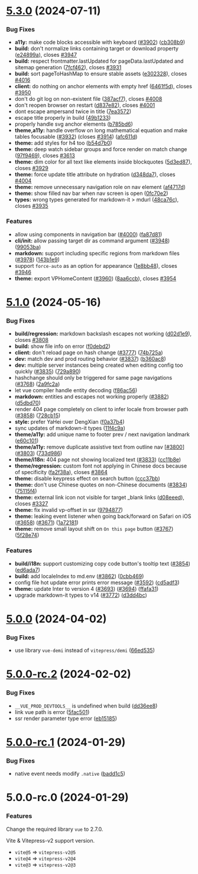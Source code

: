 # [5.3.0](https://github.com/yujinpan/vitepress/compare/v5.1.0...v5.3.0) (2024-07-11)

### Bug Fixes

- **a11y:** make code blocks accessible with keyboard ([#3902](https://github.com/yujinpan/vitepress/issues/3902)) ([cb308b9](https://github.com/yujinpan/vitepress/commit/cb308b9295e1e661c2c72fa4229b5c7d83278d49))
- **build:** don't normalize links containing target or download property ([e24899a](https://github.com/yujinpan/vitepress/commit/e24899a073d066486e5f7ae0c47ba6d901d5ae51)), closes [#3947](https://github.com/yujinpan/vitepress/issues/3947)
- **build:** respect frontmatter.lastUpdated for pageData.lastUpdated and sitemap generation ([7fcf462](https://github.com/yujinpan/vitepress/commit/7fcf462eb8c2be6e72b4426a8211fcd6961e4967)), closes [#3931](https://github.com/yujinpan/vitepress/issues/3931)
- **build:** sort pageToHashMap to ensure stable assets ([e302328](https://github.com/yujinpan/vitepress/commit/e302328a4ce3242cbfb7112e856840b7346aa16a)), closes [#4016](https://github.com/yujinpan/vitepress/issues/4016)
- **client:** do nothing on anchor elements with empty href ([6461f5d](https://github.com/yujinpan/vitepress/commit/6461f5d42b3bfed1d7959e1167fc77f61d08f314)), closes [#3950](https://github.com/yujinpan/vitepress/issues/3950)
- don't do git log on non-existent file ([387acf7](https://github.com/yujinpan/vitepress/commit/387acf71aa351e23ca3402713020a3571ad17155)), closes [#4008](https://github.com/yujinpan/vitepress/issues/4008)
- don't reopen browser on restart ([d837e82](https://github.com/yujinpan/vitepress/commit/d837e82bc8bde63df737be2a1290a2e70c8a0bf3)), closes [#4001](https://github.com/yujinpan/vitepress/issues/4001)
- dont escape ampersand twice in title ([7ea3572](https://github.com/yujinpan/vitepress/commit/7ea357256c855ae0a9a142c14bbd5e7d344ef865))
- escape title properly in build ([49b1233](https://github.com/yujinpan/vitepress/commit/49b1233378436054c07a6ef646d0029096124021))
- properly handle svg anchor elements ([b785bd6](https://github.com/yujinpan/vitepress/commit/b785bd6ab3b5dd909aa955dc9e03b08e66b76294))
- **theme,a11y:** handle overflow on long mathematical equation and make tables focusable ([#3932](https://github.com/yujinpan/vitepress/issues/3932)) (closes [#3914](https://github.com/yujinpan/vitepress/issues/3914)) ([afc611d](https://github.com/yujinpan/vitepress/commit/afc611d399d2780550ae04caa0e73e1c0c69a680))
- **theme:** add styles for h4 too ([b54d7b0](https://github.com/yujinpan/vitepress/commit/b54d7b0d7cd1257bcadd25f9b69cba21d0a3dff6))
- **theme:** deep watch sidebar groups and force render on match change ([97f9469](https://github.com/yujinpan/vitepress/commit/97f9469b6d4eb7ba9de9a1111986581d1f704ec3)), closes [#3613](https://github.com/yujinpan/vitepress/issues/3613)
- **theme:** dim color for all text like elements inside blockquotes ([5d3ed87](https://github.com/yujinpan/vitepress/commit/5d3ed87f8530134fa709681ebadb2f3cfc68680e)), closes [#3929](https://github.com/yujinpan/vitepress/issues/3929)
- **theme:** force update title attribute on hydration ([d348da7](https://github.com/yujinpan/vitepress/commit/d348da770c2a68993d1a40d1c0223e42a681057a)), closes [#4004](https://github.com/yujinpan/vitepress/issues/4004)
- **theme:** remove unnecessary navigation role on nav element ([af4717d](https://github.com/yujinpan/vitepress/commit/af4717d6820233a011200d44abba53d0f66bfad3))
- **theme:** show filled nav bar when nav screen is open ([0fc70e2](https://github.com/yujinpan/vitepress/commit/0fc70e2d0c29c92a1dceba035295a3fac84ffc00))
- **types:** wrong types generated for markdown-it > mdurl ([48ca76c](https://github.com/yujinpan/vitepress/commit/48ca76c523d9b979a678d52447f5ce324799e47f)), closes [#3935](https://github.com/yujinpan/vitepress/issues/3935)

### Features

- allow using components in navigation bar ([#4000](https://github.com/yujinpan/vitepress/issues/4000)) ([fa87d81](https://github.com/yujinpan/vitepress/commit/fa87d8150d8185fa8a22cd6b6e762632b83f8231))
- **cli/init:** allow passing target dir as command argument ([#3948](https://github.com/yujinpan/vitepress/issues/3948)) ([99053ba](https://github.com/yujinpan/vitepress/commit/99053baea7eb6aa62a11a2cfd4b1e6e60311dd63))
- **markdown:** support including specific regions from markdown files ([#3978](https://github.com/yujinpan/vitepress/issues/3978)) ([143b1e9](https://github.com/yujinpan/vitepress/commit/143b1e91f3696507d33666ec5847e7b64a771bcf))
- support `force-auto` as an option for appearance ([1e8bb48](https://github.com/yujinpan/vitepress/commit/1e8bb48bc2891ea388bf0b9edd2f5b612bb1e85d)), closes [#3946](https://github.com/yujinpan/vitepress/issues/3946)
- **theme:** export VPHomeContent ([#3960](https://github.com/yujinpan/vitepress/issues/3960)) ([8aa6ccb](https://github.com/yujinpan/vitepress/commit/8aa6ccbe32655f76c390d15568f69f83d079385d)), closes [#3954](https://github.com/yujinpan/vitepress/issues/3954)

# [5.1.0](https://github.com/yujinpan/vitepress/compare/v5.0.0...v5.1.0) (2024-05-16)

### Bug Fixes

- **build/regression:** markdown backslash escapes not working ([d02d1e9](https://github.com/yujinpan/vitepress/commit/d02d1e923aacdb1e8061a3f76af30e8a13518277)), closes [#3808](https://github.com/yujinpan/vitepress/issues/3808)
- **build:** show file info on error ([f0debd2](https://github.com/yujinpan/vitepress/commit/f0debd20f48ab7eb58cfd142147531509d6c0209))
- **client:** don't reload page on hash change ([#3777](https://github.com/yujinpan/vitepress/issues/3777)) ([74b725a](https://github.com/yujinpan/vitepress/commit/74b725a224438ef776fed25ee82274429d94ac83))
- **dev:** match dev and prod routing behavior ([#3837](https://github.com/yujinpan/vitepress/issues/3837)) ([b360ac8](https://github.com/yujinpan/vitepress/commit/b360ac88df3bfd60e3498cc19066c0c90261ee4f))
- **dev:** multiple server instances being created when editing config too quickly ([#3835](https://github.com/yujinpan/vitepress/issues/3835)) ([729a890](https://github.com/yujinpan/vitepress/commit/729a890669c363895cfac39ece046926cad36d01))
- hashchange should only be triggered for same page navigations ([#3768](https://github.com/yujinpan/vitepress/issues/3768)) ([2a9fc2a](https://github.com/yujinpan/vitepress/commit/2a9fc2a26b829bb3f28067ac6f4a41bc1e8b7a1e))
- let vue compiler handle entity decoding ([f86ac56](https://github.com/yujinpan/vitepress/commit/f86ac56b78da76f3061e6537b897bb13c1ed802d))
- **markdown:** entities and escapes not working properly ([#3882](https://github.com/yujinpan/vitepress/issues/3882)) ([d5dbd70](https://github.com/yujinpan/vitepress/commit/d5dbd704ceb215ebf3ce9b23deec6e6c90634f0a))
- render 404 page completely on client to infer locale from browser path ([#3858](https://github.com/yujinpan/vitepress/issues/3858)) ([728cb15](https://github.com/yujinpan/vitepress/commit/728cb15677f4f84b33bed6bb2f70f47600ea1057))
- **style:** prefer YaHei over DengXian ([f0a37b4](https://github.com/yujinpan/vitepress/commit/f0a37b4b8445ec914700df054c0897721382e5b1))
- sync updates of markdown-it types ([11f4c9a](https://github.com/yujinpan/vitepress/commit/11f4c9aee36127566b7f09dcd57878c3f6a7da0a))
- **theme/a11y:** add unique name to footer prev / next navigation landmark ([e60c101](https://github.com/yujinpan/vitepress/commit/e60c101e50fa56d4cd54d434c5628cc7e2231318))
- **theme/a11y:** remove duplicate assistive text from outline nav [[#3800](https://github.com/yujinpan/vitepress/issues/3800)] ([#3803](https://github.com/yujinpan/vitepress/issues/3803)) ([733d986](https://github.com/yujinpan/vitepress/commit/733d986a84f614484b04235546dc4cda0769e833))
- **theme/i18n:** 404 page not showing localized text ([#3833](https://github.com/yujinpan/vitepress/issues/3833)) ([cc11b8e](https://github.com/yujinpan/vitepress/commit/cc11b8e41ec481320b03902bdc307d479a8ba838))
- **theme/regression:** custom font not applying in Chinese docs because of specificity ([fa2f38a](https://github.com/yujinpan/vitepress/commit/fa2f38a0c3bd121dcb7e07420566087c19b10f96)), closes [#3864](https://github.com/yujinpan/vitepress/issues/3864)
- **theme:** disable keypress effect on search button ([ccc37bb](https://github.com/yujinpan/vitepress/commit/ccc37bb80e4147b9ab91b0f5d7dfae9d51533460))
- **theme:** don't use Chinese quotes on non-Chinese documents ([#3834](https://github.com/yujinpan/vitepress/issues/3834)) ([75115f4](https://github.com/yujinpan/vitepress/commit/75115f4f8223d67dab2dc82fadaf2941aabf6330))
- **theme:** external link icon not visible for target \_blank links ([d08eeed](https://github.com/yujinpan/vitepress/commit/d08eeed89726572f7ea341df59864cc72716751c)), closes [#3327](https://github.com/yujinpan/vitepress/issues/3327)
- **theme:** fix invalid vp-offset in ssr ([9794877](https://github.com/yujinpan/vitepress/commit/9794877347140c7b4955d735cd8867c260a5089d))
- **theme:** leaking event listener when going back/forward on Safari on iOS ([#3658](https://github.com/yujinpan/vitepress/issues/3658)) ([#3671](https://github.com/yujinpan/vitepress/issues/3671)) ([1a72181](https://github.com/yujinpan/vitepress/commit/1a72181c06d78e5e6f293e3f6abdb15caa4d2f53))
- **theme:** remove small layout shift on `On this page` button ([#3767](https://github.com/yujinpan/vitepress/issues/3767)) ([5f28e74](https://github.com/yujinpan/vitepress/commit/5f28e74abfc984cdc7e0d9d9f7b7e15cb2b46923))

### Features

- **build/i18n:** support customizing copy code button's tooltip text ([#3854](https://github.com/yujinpan/vitepress/issues/3854)) ([ed6ada7](https://github.com/yujinpan/vitepress/commit/ed6ada7a688c466920f3e0ef33b7176b8eb01eee))
- **build:** add localeIndex to md.env ([#3862](https://github.com/yujinpan/vitepress/issues/3862)) ([0cbb469](https://github.com/yujinpan/vitepress/commit/0cbb469842d74381ad56d44b7975f34c405b78f8))
- config file hot update error prints error message ([#3592](https://github.com/yujinpan/vitepress/issues/3592)) ([cd5adf3](https://github.com/yujinpan/vitepress/commit/cd5adf3011d677263c93ce6f8066aaa7870b1dfc))
- **theme:** update Inter to version 4 ([#3693](https://github.com/yujinpan/vitepress/issues/3693)) ([#3694](https://github.com/yujinpan/vitepress/issues/3694)) ([ffafa31](https://github.com/yujinpan/vitepress/commit/ffafa31b9204f996f4b819684214fa631c224575))
- upgrade markdown-it types to v14 ([#3772](https://github.com/yujinpan/vitepress/issues/3772)) ([d3dd4bc](https://github.com/yujinpan/vitepress/commit/d3dd4bc93806f3bc7be5f29ad279978b4fd13c81))

# [5.0.0](https://github.com/yujinpan/vitepress/compare/v5.0.0-rc.2...v5.0.0) (2024-04-02)

### Bug Fixes

- use library `vue-demi` instead of `vitepress/demi` ([66ed535](https://github.com/yujinpan/vitepress/commit/66ed535fdd5411e367d7ab794564ed6fe2a4b0b8))

# [5.0.0-rc.2](https://github.com/yujinpan/vitepress/compare/v5.0.0-rc.1...v5.0.0-rc.2) (2024-02-02)

### Bug Fixes

- `__VUE_PROD_DEVTOOLS__` is undefined when build ([dd36ee8](https://github.com/yujinpan/vitepress/commit/dd36ee8a211b364b53ba10a37100e937d7b3d222))
- link vue path is error ([5fac501](https://github.com/yujinpan/vitepress/commit/5fac501648ccbc6054ef439ab882166076fb77d3))
- ssr render parameter type error ([eb15185](https://github.com/yujinpan/vitepress/commit/eb15185b8de8445b28bdb1eae85191e507d6e97c))

# [5.0.0-rc.1](https://github.com/yujinpan/vitepress/compare/v5.0.0-rc.0...v5.0.0-rc.1) (2024-01-29)

### Bug Fixes

- native event needs modify `.native` ([badd1c5](https://github.com/yujinpan/vitepress/commit/badd1c5c9d56cc3a1f525a9adb265f4fe6aa1e3e))

# 5.0.0-rc.0 (2024-01-29)

### Features

Change the required library `vue` to 2.7.0.

Vite & Vitepress-v2 support version.

- `vite@5` => `vitepress-v2@5`
- `vite@4` => `vitepress-v2@4`
- `vite@3` => `vitepress-v2@3`
